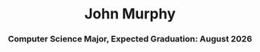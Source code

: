 <h1 align="center">John Murphy</h1>
<h3 align="center">Computer Science Major, Expected Graduation: August 2026</h3>